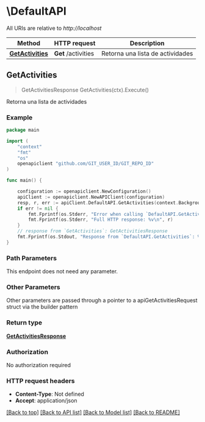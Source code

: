 # \DefaultAPI

All URIs are relative to *http://localhost*

Method | HTTP request | Description
------------- | ------------- | -------------
[**GetActivities**](DefaultAPI.md#GetActivities) | **Get** /activities | Retorna una lista de actividades



## GetActivities

> GetActivitiesResponse GetActivities(ctx).Execute()

Retorna una lista de actividades

### Example

```go
package main

import (
	"context"
	"fmt"
	"os"
	openapiclient "github.com/GIT_USER_ID/GIT_REPO_ID"
)

func main() {

	configuration := openapiclient.NewConfiguration()
	apiClient := openapiclient.NewAPIClient(configuration)
	resp, r, err := apiClient.DefaultAPI.GetActivities(context.Background()).Execute()
	if err != nil {
		fmt.Fprintf(os.Stderr, "Error when calling `DefaultAPI.GetActivities``: %v\n", err)
		fmt.Fprintf(os.Stderr, "Full HTTP response: %v\n", r)
	}
	// response from `GetActivities`: GetActivitiesResponse
	fmt.Fprintf(os.Stdout, "Response from `DefaultAPI.GetActivities`: %v\n", resp)
}
```

### Path Parameters

This endpoint does not need any parameter.

### Other Parameters

Other parameters are passed through a pointer to a apiGetActivitiesRequest struct via the builder pattern


### Return type

[**GetActivitiesResponse**](GetActivitiesResponse.md)

### Authorization

No authorization required

### HTTP request headers

- **Content-Type**: Not defined
- **Accept**: application/json

[[Back to top]](#) [[Back to API list]](../README.md#documentation-for-api-endpoints)
[[Back to Model list]](../README.md#documentation-for-models)
[[Back to README]](../README.md)

